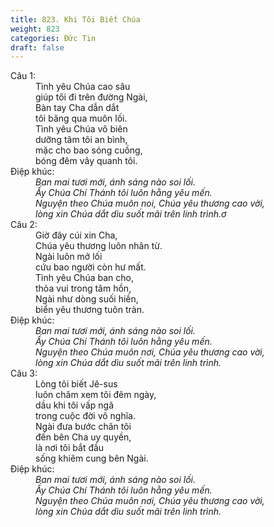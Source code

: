 ```yaml
---
title: 823. Khi Tôi Biết Chúa
weight: 823
categories: Đức Tin
draft: false
---
```

<dl><dt>Câu 1:</dt><dd data-verse="1">Tình yêu Chúa cao sâu <br/>giúp tôi đi trên đường Ngài, <br/>Bàn tay Cha dẫn dắt <br/>tôi băng qua muôn lối. <br/>Tình yêu Chúa vô biên <br/>dưỡng tâm tôi an bình, <br/>mặc cho bao sóng cuồng, <br/>bóng đêm vây quanh tôi. </dd><dt>Điệp khúc:</dt><dd data-chorus="1"><em>Ban mai tươi mới, ánh sáng nào soi lối. <br/>Ấy Chúa Chí Thánh tôi luôn hằng yêu mến. <br/>Nguyện theo Chúa muôn noi, Chúa yêu thương cao vời, <br/>lòng xin Chúa dắt dìu suốt mãi trên linh trình.ơ </em></dd><dt>Câu 2:</dt><dd data-verse="2">Giờ đây cúi xin Cha, <br/>Chúa yêu thương luôn nhân từ. <br/>Ngài luôn mở lối <br/>cứu bao người còn hư mất. <br/>Tình yêu Chúa ban cho, <br/>thỏa vui trong tâm hồn, <br/>Ngài như dòng suối hiền, <br/>biển yêu thương tuôn tràn. </dd><dt>Điệp khúc:</dt><dd data-chorus="1"><em>Ban mai tươi mới, ánh sáng nào soi lối. <br/>Ấy Chúa Chí Thánh tôi luôn hằng yêu mến. <br/>Nguyện theo Chúa muôn nơi, Chúa yêu thương cao vời, <br/>lòng xin Chúa dắt dìu suốt mãi trên linh trình. </em></dd><dt>Câu 3:</dt><dd data-verse="3">Lòng tôi biết Jê-sus <br/>luôn chăm xem tôi đêm ngày, <br/>dầu khi tôi vấp ngã <br/>trong cuộc đời vô nghĩa. <br/>Ngài đưa bước chân tôi <br/>đến bên Cha uy quyền, <br/>là nơi tôi bắt đầu <br/>sống khiêm cung bên Ngài. </dd><dt>Điệp khúc:</dt><dd data-chorus="1"><em>Ban mai tươi mới, ánh sáng nào soi lối. <br/>Ấy Chúa Chí Thánh tôi luôn hằng yêu mến. <br/>Nguyện theo Chúa muôn nơi, Chúa yêu thương cao vời, <br/>lòng xin Chúa dắt dìu suốt mãi trên linh trình. </em></dd></dl>